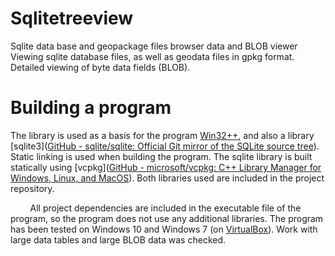 # Sqlitetreeview

Sqlite data base and geopackage files browser data and BLOB viewer Viewing sqlite database files, as well as geodata files in gpkg format. Detailed viewing of byte data fields (BLOB).

# Building a program

The library is used as a basis for the program [Win32++](https://win32-framework.sourceforge.net),  and also a library [sqlite3]([GitHub - sqlite/sqlite: Official Git mirror of the SQLite source tree](https://github.com/sqlite/sqlite)). Static linking is used when building the program. The sqlite library is built statically using [vcpkg]([GitHub - microsoft/vcpkg: C++ Library Manager for Windows, Linux, and MacOS](https://github.com/microsoft/vcpkg)). Both libraries used are included in the project repository. 

         All project dependencies are included in the executable file of the program, so the program does not use any additional libraries. The program has been tested on Windows 10 and Windows 7 (on [VirtualBox](https://www.virtualbox.org)). Work with large data tables and large BLOB data was checked.
